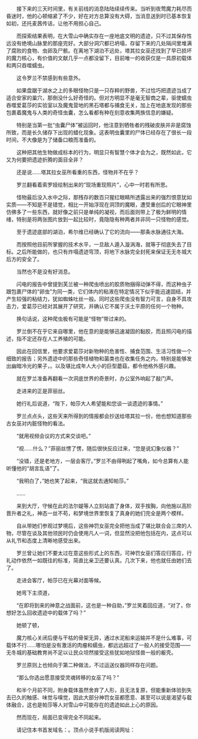 　　接下来的三天时间里，有关前线的消息陆陆续续传来。当听到夜莺魔力耗尽而昏迷时，他的心顿缩紧了不少，好在对方总算没有大碍，当消息送到时已基本恢复如初，还托麦茜传话，让他不用担心自己。

　　而探索结果表明，在大雪山中确实存在一座地底文明的遗迹，只不过其保存性远没有绝境山脉里的那座完好。大部分洞穴都已坍塌，存留下来的几处隔间里堆满了腐败的食物、虫卵及尸骸。在离地下湖泊不远处，塔其拉女巫还找到了早已损坏的魔力核心，有价值的文献几乎一点都没留下，目前唯一的收获仅是一具原初载体和两只吞噬蠕虫。

　　这令罗兰不禁感到有些意外。

　　如果盘踞于湖水之上的多眼怪物只是一只存粹的野兽，不过恰巧把遗迹当成了适合安家的巢穴，那倒没什么好奇怪的。但对方明显不是毫无智商之辈，驱使蠕虫吞噬爱葛莎的实验室以及魔鬼营地的黑石塔都与捕食无关，加上在地底发现的那些包裹着魔鬼与人类的奇怪虫囊，怎么看都有种在刻意收集两族信息的嫌疑。

　　特别是当第一批“虫囊尸体”被运回时，他注意到牺牲者的残破皮肤并非是腐蚀所致，而是长久储存下出现的蜡化现象。这表明虫囊里的尸体已经存在了很长一段时间，不大像是为了储备口粮而准备的。

　　这种把其他生物做成标本的行为，明显只有智慧个体才会为之，既然如此，它又为何要把遗迹折腾的面目全非？

　　还是说……塔其拉女巫所看重的东西，怪物并不在乎？

　　罗兰翻看着索罗娅绘制出来的“现场重现照片”，心中一时若有所思。

　　怪物最后没入水中之际，那残存的数百只猩红眼睛所透露出来的强烈恨意犹如实质——不知是不是错觉，相比一开始浮现在洞顶的魔眼，遭受重创后的它眼神里仿佛多了一些东西，就好像之前只是单纯的凝视，而后面则带上了极为鲜明的情绪，特别是将两张图片放到一起比较时，竟隐隐有种两者并非同一只怪物的感觉。

　　至于遗迹底部的湖泊，希尔维已经确认了它的流向——那条水脉通往大海。

　　而按照他目前所掌握的技术水平，一旦敌人遁入漩涡海，就等于彻底失去了目标。之后所能做的，也只有炸塌遗迹穹顶，将地下水脉完全封死来保证无无冬城大后方的安全了。

　　当然也不是没有好消息。

　　闪电的报告中曾提到芙兰被一种爬虫喷出的胶质物捆得动弹不得，而这种虫子跟包裹尸体的“卵虫”为同一类，它们体内的粘液在特定情况下似乎能迅速固结，并产生较强的粘结力，犹如蜘蛛吐丝一般。同时这些爬虫没有智力可言，自身不具攻击力，爱葛莎已经对其展开了研究，并确认它不属于沃土平原的任何一个物种。

　　换句话说，这种爬虫极有可能是“怪物”带过来的。

　　罗兰倒不在乎它来自哪里，他在意的是能够迅速凝固的黏胶，而且照闪电的描述，指不定还存在人工养殖的可能。

　　因此在回信里，他要求爱葛莎对新物种的危害性、捕食范围、生活习性做一个细致的报告；另外遗迹中的那些奇怪植物和菌类也在收集任务之内，特别是能够发出幽暗冷光的果子，。以及堪比成年人大小的巨型蘑菇，都令他格外感兴趣。

　　就在罗兰准备再翻看一次洞底世界的奇景时，办公室外响起了敲门声。

　　走进来的正是菲丽丝。

　　她行礼后说道，“陛下，帕莎大人希望能和您谈一谈遗迹的事情。”

　　罗兰点点头，这些天来所得到的情报都会抄送给塔其拉一份，他也想知道那些古女巫对内脏怪物的看法。

　　“就用视频会议的方式来交谈吧。”

　　“视……什么？”菲丽丝愣了愣，随后很快反应过来，“您是说幻象仪器？”

　　“没错，还是老地方，一层会客厅。”罗兰不由得咧起了嘴角，如今总算有人能听懂他的“胡言乱语”了。

　　“我明白了，”她也笑了起来，“我这就去通知帕莎。”

　　……

　　来到大厅，守候在此的法尔媞等人立刻站直了身体，双手按胸，向他施以高阶晋升者之礼，神态一丝不苟，和梦境世界里恢复了真身的她们完全是两个模样。

　　自从带她们参观过梦境后，这些神罚女巫完全把他当成了堪比联合会三席的人物，尽管在谈及其他领民时仍会使用凡人一词，但显然没把他包括在内，这点可以从礼节和态度上清晰地感受出来。

　　罗兰曾让她们不要太过在意这些形式上的东西，可神罚女巫们答应归答应，行礼动作依然一如既往的标准，简直比亲卫还要认真。几次下来，他也就任由她们去了。

　　走进会客厅，帕莎已在光幕对面等候。

　　她弯下主须道，

　　“在即将到来的神意之战面前，这也是一种自助，”罗兰笑着回应道，“对了，你想好怎么回收遗迹中的载体了吗？”

　　她顿了顿，

　　魔力核心关闭后便与干枯的骨架无异，通过水泥船来运输并不是什么难事，可载体不行……哪怕是没有激活的肉瘤和蠕虫，都远远超过了一般人的接受范围——无冬城的基础教育尚不足以让民众坦然接受这些犹如地狱怪兽一般的躯壳。

　　罗兰原则上也倾向于第二种做法，不过运送仪器同样存在问题。

　　“那么你选出愿意接受灵魂转移的女巫了吗？”

　　和半个月前不同，附身载体虽然舍弃了人形，且无法复原，但能重新体验到失去已久的触感、味觉与嗅觉，因此大部分神罚女巫都愿意、甚至可以说是渴望与载体融合，这也是帕莎等人对雪山中可能存在的遗迹如此上心的原因。

　　然而现在，局面已变得完全不同起来。

　　请记住本书首发域名：。顶点小说手机版阅读网址：
